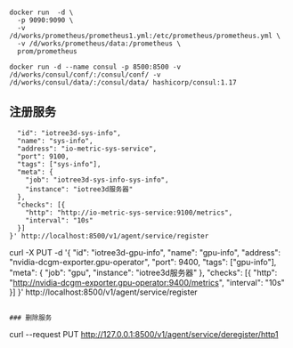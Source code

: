 ###

```
docker run  -d \
  -p 9090:9090 \
  -v /d/works/prometheus/prometheus1.yml:/etc/prometheus/prometheus.yml \
  -v /d/works/prometheus/data:/prometheus \
  prom/prometheus

```

```
docker run -d --name consul -p 8500:8500 -v /d/works/consul/conf/:/consul/conf/ -v /d/works/consul/data/:/consul/data/ hashicorp/consul:1.17

```
## 注册服务
```curl -X PUT -d '{
  "id": "iotree3d-sys-info",
  "name": "sys-info",
  "address": "io-metric-sys-service",
  "port": 9100,
  "tags": ["sys-info"],
  "meta": {
    "job": "iotree3d-sys-info-sys-info",
    "instance": "iotree3d服务器"
  },
  "checks": [{
    "http": "http://io-metric-sys-service:9100/metrics",
    "interval": "10s"
  }]
}' http://localhost:8500/v1/agent/service/register

```
curl -X PUT -d '{
  "id": "iotree3d-gpu-info",
  "name": "gpu-info",
  "address": "nvidia-dcgm-exporter.gpu-operator",
  "port": 9400,
  "tags": ["gpu-info"],
  "meta": {
    "job": "gpu",
    "instance": "iotree3d服务器"
  },
  "checks": [{
    "http": "http://nvidia-dcgm-exporter.gpu-operator:9400/metrics",
    "interval": "10s"
  }]
}' http://localhost:8500/v1/agent/service/register


```

### 删除服务 
```
curl --request PUT http://127.0.0.1:8500/v1/agent/service/deregister/http1
```